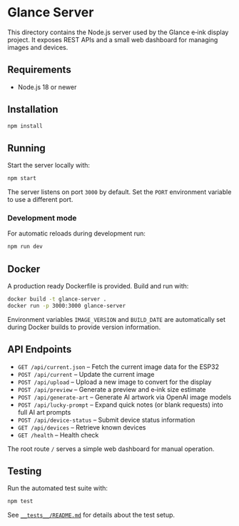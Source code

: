 # Glance Server

This directory contains the Node.js server used by the Glance e‑ink display project. It exposes REST APIs and a small web dashboard for managing images and devices.

## Requirements

- Node.js 18 or newer

## Installation

```bash
npm install
```

## Running

Start the server locally with:

```bash
npm start
```

The server listens on port `3000` by default. Set the `PORT` environment variable to use a different port.

### Development mode

For automatic reloads during development run:

```bash
npm run dev
```

## Docker

A production ready Dockerfile is provided. Build and run with:

```bash
docker build -t glance-server .
docker run -p 3000:3000 glance-server
```

Environment variables `IMAGE_VERSION` and `BUILD_DATE` are automatically set during Docker builds to provide version information.

## API Endpoints

- `GET /api/current.json` – Fetch the current image data for the ESP32
- `POST /api/current` – Update the current image
- `POST /api/upload` – Upload a new image to convert for the display
- `POST /api/preview` – Generate a preview and e‑ink size estimate
- `POST /api/generate-art` – Generate AI artwork via OpenAI image models
- `POST /api/lucky-prompt` – Expand quick notes (or blank requests) into full AI art prompts
- `POST /api/device-status` – Submit device status information
- `GET /api/devices` – Retrieve known devices
- `GET /health` – Health check

The root route `/` serves a simple web dashboard for manual operation.

## Testing

Run the automated test suite with:

```bash
npm test
```

See [`__tests__/README.md`](./__tests__/README.md) for details about the test setup.
